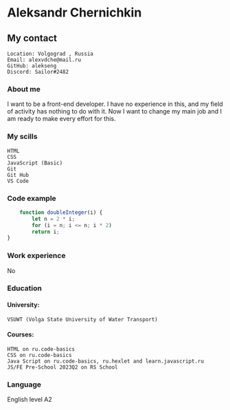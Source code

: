 # Aleksandr Chernichkin

## My contact
    Location: Volgograd , Russia
    Email: alexvdche@mail.ru
    GitHub: alekseng
    Discord: Sailor#2482

### About me
I want to be a front-end developer. I have no experience in this, and my field of activity has nothing to do with it. Now I want to change my main job and I am ready to make every effort for this.

### My scills 
    HTML
    CSS
    JavaScript (Basic)
    Git
    Git Hub
    VS Code

### Code example
```javascript
    function doubleInteger(i) {
        let n = 2 * i;
        for (i = n; i <= n; i * 2)
        return i;
}
```
### Work experience
No

### Education
#### University:
    VSUWT (Volga State University of Water Transport)

#### Courses:
    HTML on ru.code-basics
    CSS on ru.code-basics
    Java Script on ru.code-basics, ru.hexlet and learn.javascript.ru
    JS/FE Pre-School 2023Q2 on RS School

### Language
English level A2